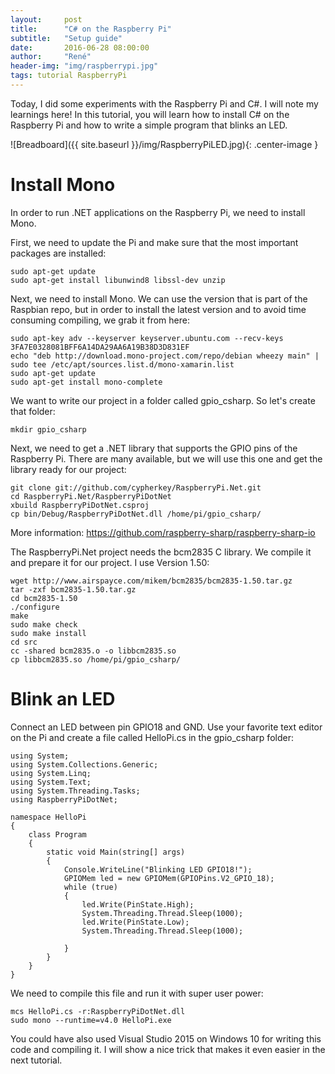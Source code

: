 ```yaml
---
layout:     post
title:      "C# on the Raspberry Pi"
subtitle:   "Setup guide"
date:       2016-06-28 08:00:00
author:     "René"
header-img: "img/raspberrypi.jpg"
tags: tutorial RaspberryPi
---
```


Today, I did some experiments with the Raspberry Pi and C#. I will note my learnings here!
In this tutorial, you will learn how to install C# on the Raspberry Pi and how to write a simple program that blinks an LED.

![Breadboard]({{ site.baseurl }}/img/RaspberryPiLED.jpg){: .center-image }


# Install Mono

In order to run .NET applications on the Raspberry Pi, we need to install Mono.

First, we need to update the Pi and make sure that the most important packages are installed:

```
sudo apt-get update
sudo apt-get install libunwind8 libssl-dev unzip
```

Next, we need to install Mono. We can use the version that is part of the Raspbian repo, but in order to install the latest version and to avoid time consuming compiling, we grab it from here:

```
sudo apt-key adv --keyserver keyserver.ubuntu.com --recv-keys 3FA7E0328081BFF6A14DA29AA6A19B38D3D831EF
echo "deb http://download.mono-project.com/repo/debian wheezy main" | sudo tee /etc/apt/sources.list.d/mono-xamarin.list
sudo apt-get update
sudo apt-get install mono-complete
```

We want to write our project in a folder called gpio_csharp. So let's create that folder:

```
mkdir gpio_csharp
```

Next, we need to get a .NET library that supports the GPIO pins of the Raspberry Pi. There are many available, but we will use this one and get the library ready for our project:

```
git clone git://github.com/cypherkey/RaspberryPi.Net.git
cd RaspberryPi.Net/RaspberryPiDotNet
xbuild RaspberryPiDotNet.csproj
cp bin/Debug/RaspberryPiDotNet.dll /home/pi/gpio_csharp/
```
More information: https://github.com/raspberry-sharp/raspberry-sharp-io

The RaspberryPi.Net project needs the bcm2835 C library. We compile it and prepare it for our project. I use Version 1.50:

```
wget http://www.airspayce.com/mikem/bcm2835/bcm2835-1.50.tar.gz
tar -zxf bcm2835-1.50.tar.gz
cd bcm2835-1.50
./configure
make
sudo make check
sudo make install
cd src
cc -shared bcm2835.o -o libbcm2835.so
cp libbcm2835.so /home/pi/gpio_csharp/
```

# Blink an LED

Connect an LED between pin GPIO18 and GND.
Use your favorite text editor on the Pi and create a file called HelloPi.cs in the gpio_csharp folder:

```
using System;
using System.Collections.Generic;
using System.Linq;
using System.Text;
using System.Threading.Tasks;
using RaspberryPiDotNet;

namespace HelloPi
{
    class Program
    {
        static void Main(string[] args)
        {
            Console.WriteLine("Blinking LED GPIO18!");
            GPIOMem led = new GPIOMem(GPIOPins.V2_GPIO_18);
            while (true)
            {
                led.Write(PinState.High);
                System.Threading.Thread.Sleep(1000);
                led.Write(PinState.Low);
                System.Threading.Thread.Sleep(1000);

            }
        }
    }
}
```

We need to compile this file and run it with super user power:

```
mcs HelloPi.cs -r:RaspberryPiDotNet.dll
sudo mono --runtime=v4.0 HelloPi.exe
```

You could have also used Visual Studio 2015 on Windows 10 for writing this code and compiling it. I will show a nice trick that makes it even easier in the next tutorial.
